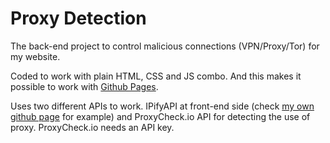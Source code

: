 # Proxy Detection

The back-end project to control malicious connections (VPN/Proxy/Tor) for my website.

Coded to work with plain HTML, CSS and JS combo. And this makes it possible to work with [Github Pages](https://github.io).

Uses two different APIs to work. IPifyAPI at front-end side (check [my own github page](https://github.com/lexerotk/lexerotk.github.io/blob/main/script/securitycheck.js) for example) and ProxyCheck.io API for detecting the use of proxy. ProxyCheck.io needs an API key.
